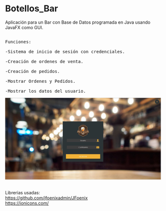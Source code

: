 # Botellos_Bar
Aplicación para un Bar con Base de Datos programada en Java usando JavaFX como GUI.
<pre><br>Funciones:
  <br>-Sistema de inicio de sesión con credenciales.
  <br>-Creación de ordenes de venta.
  <br>-Creación de pedidos.
  <br>-Mostrar Ordenes y Pedidos.
  <br>-Mostrar los datos del usuario.</pre>

<p align="center">
<img src="https://raw.githubusercontent.com/d-saenz/Botellos_Bar/master/Vista/Inicio.JPG" width="800"/>
</p>

<br>Librerias usadas:
<br>https://github.com/jfoenixadmin/JFoenix
<br>https://ionicons.com/

